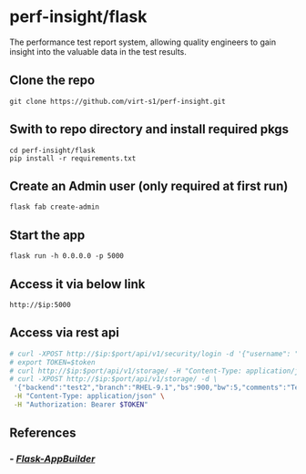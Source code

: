 # perf-insight/flask

The performance test report system, allowing quality engineers to gain insight into the valuable data in the test results.

## Clone the repo

    git clone https://github.com/virt-s1/perf-insight.git

## Swith to repo directory and install required pkgs

    cd perf-insight/flask
    pip install -r requirements.txt

## Create an Admin user (only required at first run)

    flask fab create-admin

## Start the app

    flask run -h 0.0.0.0 -p 5000

## Access it via below link

    http://$ip:5000

## Access via rest api

```bash
# curl -XPOST http://$ip:$port/api/v1/security/login -d '{"username": "admin", "password": "$password", "provider": "db"}' -H "Content-Type: application/json"
# export TOKEN=$token
# curl http://$ip:$port/api/v1/storage/ -H "Content-Type: application/json" -H "A/0 /0uthorization: Bearer $TOKEN"
# curl -XPOST http://$ip:$port/api/v1/storage/ -d \
 '{"backend":"test2","branch":"RHEL-9.1","bs":900,"bw":5,"comments":"Test","compose":"RHEL-9.1.0-20201112.1","cpu":"AMD Opteron(tm) Processor 4284","debug":"testlog","driver":"nvme","format":"xfs","instance_type":"x1.16xlarge","iodepth":18,"iops":50000,"kernel":"5.9.0-38.el9.x86_64","latency":4,"memory":"1900","numjobs":15,"platform":"xen","round":5,"rw":1000,"test_date":"2020-11-17","testrun":"aws_testrun_2","tool_version":"fio-3.23-5.el9"}' \
 -H "Content-Type: application/json" \
 -H "Authorization: Bearer $TOKEN"
```

## References

### - *[Flask-AppBuilder](https://flask-appbuilder.readthedocs.io/en/latest/index.html)*
